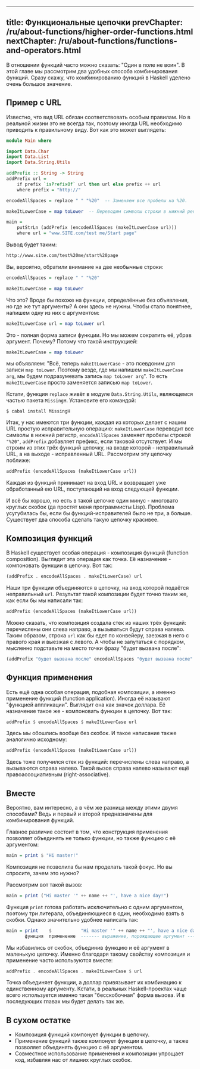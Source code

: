 ----
title: Функциональные цепочки
prevChapter: /ru/about-functions/higher-order-functions.html
nextChapter: /ru/about-functions/functions-and-operators.html
----

В отношении функций часто можно сказать: "Один в поле не воин". В этой главе мы рассмотрим два удобных способа комбинирования функций. Сразу скажу, что комбинированию функций в Haskell уделено очень большое значение.

## Пример с URL

Известно, что вид URL обязан соответствовать особым правилам. Но в реальной жизни это не всегда так, поэтому иногда URL необходимо приводить к правильному виду. Вот как это может выглядеть:

```haskell
module Main where

import Data.Char
import Data.List
import Data.String.Utils

addPrefix :: String -> String
addPrefix url =
    if prefix `isPrefixOf` url then url else prefix ++ url
    where prefix = "http://"

encodeAllSpaces = replace " " "%20"  -- Заменяем все пробелы на %20.

makeItLowerCase = map toLower  -- Переводим символы строки в нижний регистр.      

main =
    putStrLn (addPrefix (encodeAllSpaces (makeItLowerCase url)))
    where url = "www.SITE.com/test me/Start page"
```

Вывод будет таким:

```bash
http://www.site.com/test%20me/start%20page
```

Вы, вероятно, обратили внимание на две необычные строки:

```haskell
encodeAllSpaces = replace " " "%20"

makeItLowerCase = map toLower
```

Что это? Вроде бы похоже на функции, определённые без объявления, но где же тут аргументы? А они здесь не нужны. Чтобы стало понятнее, напишем одну из них с аргументом:

```haskell
makeItLowerCase url = map toLower url
```

Это - полная форма записи функции. Но мы можем сократить её, убрав аргумент. Почему? Потому что такой инструкцией:

```haskell
makeItLowerCase = map toLower
```

мы объявляем: "Всё, теперь `makeItLowerCase` - это псевдоним для записи `map toLower`. Поэтому везде, где мы напишем `makeItLowerCase arg`, мы будем подразумевать запись `map toLower arg`". То есть `makeItLowerCase` просто заменяется записью `map toLower`.

Кстати, функция `replace` живёт в модуле `Data.String.Utils`, являющемся частью пакета `MissingH`. Установите его командой:

```
$ cabal install MissingH
```

Итак, у нас имеются три функции, каждая из которых делает с нашим URL простую исправительную операцию: `makeItLowerCase` переводит все символы в нижний регистр, `encodeAllSpaces` заменяет пробелы строкой `"%20"`, `addPrefix` добавляет префикс, если таковой отсутствует. И мы строим из этих трёх функций цепочку, на входе которой - неправильный URL, а на выходе - исправленный URL. Рассмотрим эту цепочку поближе:

```haskell
addPrefix (encodeAllSpaces (makeItLowerCase url))
```

Каждая из функций принимает на вход URL и возвращает уже обработанный ею URL, поступающий на вход следующей функции.

И всё бы хорошо, но есть в такой цепочке один минус - многовато круглых скобок (да простят меня программисты Lisp). Проблема усугубилась бы, если бы функций-исправителей было не три, а больше. Существует два способа сделать такую цепочку красивее.

## Композиция функций

В Haskell существует особая операция - композиция функций (function composition). Выглядит эта операция как точка. Её назначение - компоновать функции в цепочку. Вот так:

```haskell
(addPrefix . encodeAllSpaces . makeItLowerCase) url
```

Наши три функции объединяются в цепочку, на вход которой подаётся неправильный `url`. Результат такой композиции будет точно таким же, как если бы мы написали так:

```haskell
addPrefix (encodeAllSpaces (makeItLowerCase url))
```

Можно сказать, что композиция создала стек из наших трёх функций: перечислены они слева направо, а вызываться будут справа налево. Таким образом, строка `url` как бы едет по конвейеру, заезжая в него с правого края и выезжая с левого. А чтобы не запутаться с порядком, мысленно подставьте на место точки фразу "будет вызвана после":

```Haskell
(addPrefix "будет вызвана после" encodeAllSpaces "будет вызвана после" makeItLowerCase) url
```

## Функция применения

Есть ещё одна особая операция, подобная композиции, а именно применение функций (function application). Иногда её называют "функцией аппликации". Выглядит она как значок доллара. Её назначение такое же - компоновать функции в цепочку. Вот так:

```haskell
addPrefix $ encodeAllSpaces $ makeItLowerCase url
```

Здесь мы обошлись вообще без скобок. И такое написание также аналогично исходному:

```haskell
addPrefix (encodeAllSpaces (makeItLowerCase url))
```

Здесь тоже получился стек из функций: перечислены слева направо, а вызываются справа налево. Такой вызов справа налево называют ещё правоассоциативным (right-associative).

## Вместе

Вероятно, вам интересно, а в чём же разница между этими двумя способами? Ведь и первый и второй предназначены для комбинирования функций.

Главное различие состоит в том, что конструкция применения позволяет объединять не только функции, но также функцию с её аргументом:

```haskell
main = print $ "Hi master!"
```

Композиция не позволила бы нам проделать такой фокус. Но вы спросите, зачем это нужно?

Рассмотрим вот такой вызов:

```haskell
main = print ("Hi master '" ++ name ++ "', have a nice day!")
```

Функция `print` готова работать исключительно с одним аргументом, поэтому три литерала, объединяющиеся в один, необходимо взять в скобки. Однако значительно удобнее написать так:

```haskell
main = print    $           "Hi master '" ++ name ++ "', have a nice day!"
       функция  применение  ------- выражение, порождающее аргумент ------
```

Мы избавились от скобок, объединив функцию и её аргумент в маленькую цепочку. Именно благодаря такому свойству композиция и применение часто используются вместе:

```haskell
addPrefix . encodeAllSpaces . makeItLowerCase $ url
```

Точка объединяет функции, а доллар привязывает их комбинацию к единственному аргументу. Кстати, в реальных Haskell-проектах чаще всего используется именно такая "бесскобочная" форма вызова. И в последующих главах мы будет делать так же.

## В сухом остатке

* Композиция функций компонует функции в цепочку.
* Применение функций также компонует функции в цепочку, а также позволяет объединять функцию с её аргументом.
* Совместное использование применения и композиции упрощает код, избавляя нас от лишних круглых скобок.


